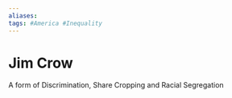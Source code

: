 ```yaml
---
aliases: 
tags: #America #Inequality 
---
```

# Jim Crow
A form of Discrimination, Share Cropping and Racial Segregation